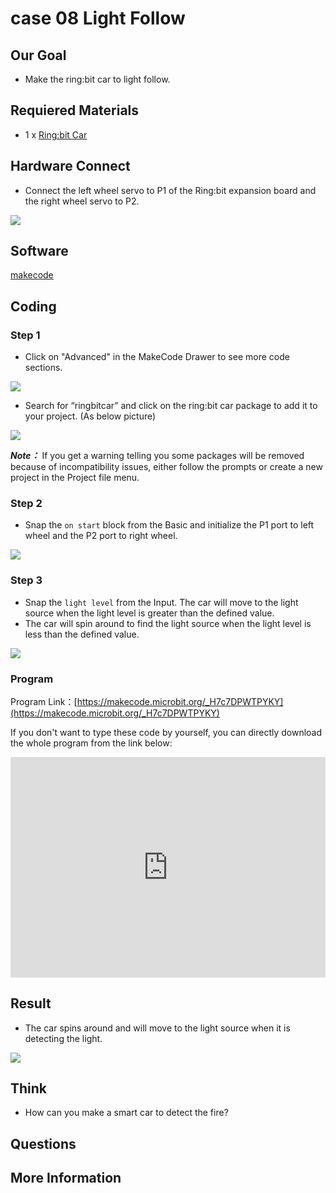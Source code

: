 # case 08 Light Follow 

## Our Goal


- Make the ring:bit car to light follow. 

## Requiered Materials


- 1 x [Ring:bit Car](https://www.elecfreaks.com/ring-bit-car-v2-for-micro-bit.html)

## Hardware Connect

- Connect the left wheel servo to P1 of the Ring:bit expansion board and the right wheel servo to P2.

![](./images/jBVHea8.png)

## Software

[makecode](https://makecode.microbit.org/#)
 

## Coding

### Step 1
- Click on "Advanced" in the MakeCode Drawer to see more code sections.

![](./images/2qCyzQ7.png)

- Search for “ringbitcar” and click on the ring:bit car package to add it to your project. (As below picture)

![](./images/1Wq2Mov.jpg)

***Note：*** If you get a warning telling you some packages will be removed because of incompatibility issues, either follow the prompts or create a new project in the Project file menu.

### Step 2

- Snap the `on start` block from the Basic and initialize the P1 port to left wheel and the P2 port to right wheel.

![](./images/RFccHpJ.png)

### Step 3

- Snap the `light level` from the Input. The car will move to the light source when the light level is greater than the defined value. 
- The car will spin around to find the light source when the light level is less than the defined value. 

![](./images/i1lAR3X.png)

### Program

Program Link：[https://makecode.microbit.org/_H7c7DPWTPYKY](https://makecode.microbit.org/_H7c7DPWTPYKY)

If you don't want to type these code by yourself, you can directly download the whole program from the link below:

<div style="position:relative;height:0;padding-bottom:70%;overflow:hidden;"><iframe style="position:absolute;top:0;left:0;width:100%;height:100%;" src="https://makecode.microbit.org/#pub:_H7c7DPWTPYKY" frameborder="0" sandbox="allow-popups allow-forms allow-scripts allow-same-origin"></iframe></div>  


## Result


- The car spins around and will move to the light source when it is detecting the light.

![](./images/ENMYgJm.gif)

## Think


- How can you make a smart car to detect the fire?

## Questions



## More Information   


